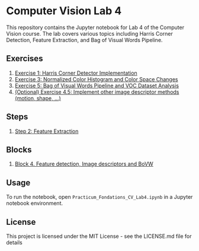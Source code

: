 # Computer Vision Lab 4

This repository contains the Jupyter notebook for Lab 4 of the Computer Vision course. The lab covers various topics including Harris Corner Detection, Feature Extraction, and Bag of Visual Words Pipeline.

## Exercises

1. [Exercise 1: Harris Corner Detector Implementation](Practicum_Fondations_CV_Lab4.ipynb#Exercise-1:-Harris-Corner-Detector-Implementation)
2. [Exercise 3: Normalized Color Histogram and Color Space Changes](Practicum_Fondations_CV_Lab4.ipynb#Exercise-3:-Normalized-Color-Histogram-and-Color-Space-Changes)
3. [Exercise 5: Bag of Visual Words Pipeline and VOC Dataset Analysis](Practicum_Fondations_CV_Lab4.ipynb#Exercise-5:-Bag-of-Visual-Words-Pipeline-and-VOC-Dataset-Analysis)
4. [(Optional) Exercise 4.5: Implement other image descriptor methods (motion, shape, ...)](Practicum_Fondations_CV_Lab4.ipynb#(Optional)-Exercise-4.5:-Implement-other-image-descriptor-methods-(motion,-shape,-...))

## Steps

1. [Step 2: Feature Extraction](Practicum_Fondations_CV_Lab4.ipynb#Step-2:-Feature-Extraction)

## Blocks

1. [Block 4. Feature detection, Image descriptors and BoVW](Practicum_Fondations_CV_Lab4.ipynb#Block-4.-Feature-detection,-Image-descriptors-and-BoVW)

## Usage

To run the notebook, open `Practicum_Fondations_CV_Lab4.ipynb` in a Jupyter notebook environment.

## License

This project is licensed under the MIT License - see the LICENSE.md file for details